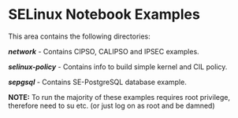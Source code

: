 # SELinux Notebook Examples

This area contains the following directories:

***network*** - Contains CIPSO, CALIPSO and IPSEC examples.

***selinux-policy*** - Contains info to build simple kernel and CIL policy.

***sepgsql*** - Contains SE-PostgreSQL database example.

**NOTE:** To run the majority of these examples requires root privilege,
therefore need to su etc. (or just log on as root and be damned)
